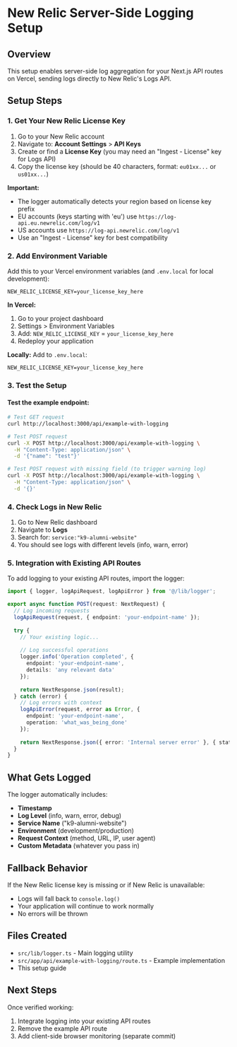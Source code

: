 # New Relic Server-Side Logging Setup

## Overview
This setup enables server-side log aggregation for your Next.js API routes on Vercel, sending logs directly to New Relic's Logs API.

## Setup Steps

### 1. Get Your New Relic License Key
1. Go to your New Relic account
2. Navigate to: **Account Settings** > **API Keys** 
3. Create or find a **License Key** (you may need an "Ingest - License" key for Logs API)
4. Copy the license key (should be 40 characters, format: `eu01xx...` or `us01xx...`)

**Important:** 
- The logger automatically detects your region based on license key prefix
- EU accounts (keys starting with 'eu') use `https://log-api.eu.newrelic.com/log/v1`
- US accounts use `https://log-api.newrelic.com/log/v1`
- Use an "Ingest - License" key for best compatibility

### 2. Add Environment Variable
Add this to your Vercel environment variables (and `.env.local` for local development):

```
NEW_RELIC_LICENSE_KEY=your_license_key_here
```

**In Vercel:**
1. Go to your project dashboard
2. Settings > Environment Variables
3. Add: `NEW_RELIC_LICENSE_KEY` = `your_license_key_here`
4. Redeploy your application

**Locally:**
Add to `.env.local`:
```
NEW_RELIC_LICENSE_KEY=your_license_key_here
```

### 3. Test the Setup

#### Test the example endpoint:
```bash
# Test GET request
curl http://localhost:3000/api/example-with-logging

# Test POST request  
curl -X POST http://localhost:3000/api/example-with-logging \
  -H "Content-Type: application/json" \
  -d '{"name": "test"}'

# Test POST request with missing field (to trigger warning log)
curl -X POST http://localhost:3000/api/example-with-logging \
  -H "Content-Type: application/json" \
  -d '{}'
```

### 4. Check Logs in New Relic
1. Go to New Relic dashboard
2. Navigate to **Logs** 
3. Search for: `service:"k9-alumni-website"`
4. You should see logs with different levels (info, warn, error)

### 5. Integration with Existing API Routes

To add logging to your existing API routes, import the logger:

```typescript
import { logger, logApiRequest, logApiError } from '@/lib/logger';

export async function POST(request: NextRequest) {
  // Log incoming requests
  logApiRequest(request, { endpoint: 'your-endpoint-name' });
  
  try {
    // Your existing logic...
    
    // Log successful operations
    logger.info('Operation completed', { 
      endpoint: 'your-endpoint-name',
      details: 'any relevant data' 
    });
    
    return NextResponse.json(result);
  } catch (error) {
    // Log errors with context
    logApiError(request, error as Error, { 
      endpoint: 'your-endpoint-name',
      operation: 'what_was_being_done'
    });
    
    return NextResponse.json({ error: 'Internal server error' }, { status: 500 });
  }
}
```

## What Gets Logged

The logger automatically includes:
- **Timestamp**
- **Log Level** (info, warn, error, debug)
- **Service Name** ("k9-alumni-website")
- **Environment** (development/production)
- **Request Context** (method, URL, IP, user agent)
- **Custom Metadata** (whatever you pass in)

## Fallback Behavior

If the New Relic license key is missing or if New Relic is unavailable:
- Logs will fall back to `console.log()` 
- Your application will continue to work normally
- No errors will be thrown

## Files Created
- `src/lib/logger.ts` - Main logging utility
- `src/app/api/example-with-logging/route.ts` - Example implementation
- This setup guide

## Next Steps
Once verified working:
1. Integrate logging into your existing API routes
2. Remove the example API route
3. Add client-side browser monitoring (separate commit)
